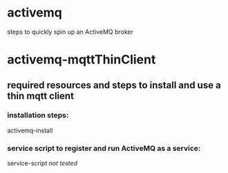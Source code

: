 # activemq
steps to quickly spin up an ActiveMQ broker

# activemq-mqttThinClient
## required resources and steps to install and use a thin mqtt client

### installation steps:
activemq-install

### service script to register and run ActiveMQ as a service:
service-script *not tested* 